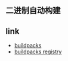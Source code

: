 ## 二进制自动构建





## link

- [buildpacks](https://buildpacks.io/docs/concepts/components/platform/)
- [buildpacks registry](https://registry.buildpacks.io/searches/spring)

